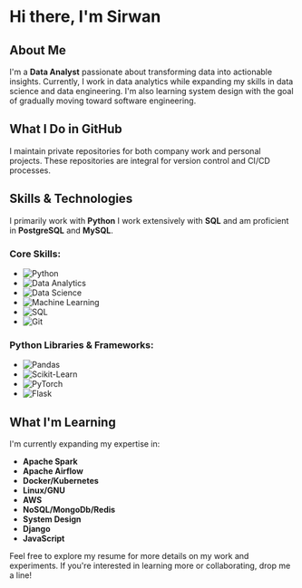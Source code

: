 # Hi there, I'm Sirwan 

## About Me
I'm a **Data Analyst** passionate about transforming data into actionable insights. Currently, I work in data analytics while expanding my skills in data science and data engineering. I'm also learning system design with the goal of gradually moving toward software engineering.

## What I Do in GitHub
I maintain private repositories for both company work and personal projects. These repositories are integral for version control and CI/CD processes.

## Skills & Technologies
I primarily work with **Python**
I work extensively with **SQL** and am proficient in **PostgreSQL** and **MySQL**.

### Core Skills:
- ![Python](https://img.shields.io/badge/Python-3776AB?style=flat&logo=python&logoColor=white)
- ![Data Analytics](https://img.shields.io/badge/Data_Analytics-FF69B4?style=flat)
- ![Data Science](https://img.shields.io/badge/Data_Science-4B8BBE?style=flat)
- ![Machine Learning](https://img.shields.io/badge/Machine_Learning-FF6F00?style=flat)
- ![SQL](https://img.shields.io/badge/SQL-4479A1?style=flat)
- ![Git](https://img.shields.io/badge/Git-F05032?style=flat&logo=git&logoColor=white)


### Python Libraries & Frameworks:
- ![Pandas](https://img.shields.io/badge/Pandas-150458?style=flat&logo=pandas&logoColor=white)
- ![Scikit-Learn](https://img.shields.io/badge/Scikit--Learn-F7931E?style=flat&logo=scikit-learn&logoColor=white)
- ![PyTorch](https://img.shields.io/badge/PyTorch-EE4C2C?style=flat&logo=pytorch&logoColor=white)
- ![Flask](https://img.shields.io/badge/Flask-000000?style=flat&logo=flask&logoColor=white)


## What I'm Learning
I'm currently expanding my expertise in:
- **Apache Spark**
- **Apache Airflow**
- **Docker/Kubernetes**
- **Linux/GNU**
- **AWS**
- **NoSQL/MongoDb/Redis**
- **System Design**
- **Django**
- **JavaScript**


Feel free to explore my resume for more details on my work and experiments. If you're interested in learning more or collaborating, drop me a line!

